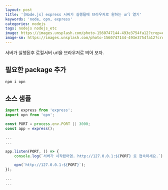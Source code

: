 ```yaml
---
layout: post
title: '[Node.js] express 서버가 실행될때 브라우저로 원하는 url 열기'
keywords: 'node, opn, express'
categories: nodejs
tags: nodejs nodejs_etc
image: https://images.unsplash.com/photo-1560747144-493e3754fa12?crop=entropy&cs=tinysrgb&fit=crop&fm=jpg&h=1200&ixid=eyJhcHBfaWQiOjF9&ixlib=rb-1.2.1&q=80&w=2000
image-sm: https://images.unsplash.com/photo-1560747144-493e3754fa12?crop=entropy&cs=tinysrgb&fit=crop&fm=jpg&h=1200&ixid=eyJhcHBfaWQiOjF9&ixlib=rb-1.2.1&q=80&w=2000
---
```


서버가 실행된후 로컬서버 url을 브라우저로 띄어 보자.

## 필요한 package 추가

```bash
npm i opn
```

<ins class="adsbygoogle"
     style="display:block; text-align:center;"
     data-ad-layout="in-article"
     data-ad-format="fluid"
     data-ad-client="ca-pub-7073298118440059"
     data-ad-slot="8400970402"></ins>

<script>
     (adsbygoogle = window.adsbygoogle || []).push({});
</script>

## 소스 샘플

```js
import express from 'express';
import opn from 'opn';

const PORT = process.env.PORT || 3000;
const app = express();

...
...

app.listen(PORT, () => {
    console.log(`서버가 시작됐어염. http://127.0.0.1:${PORT} 로 접속하세요.`);

    opn(`http://127.0.0.1:${PORT}`);
});

...
...
```
